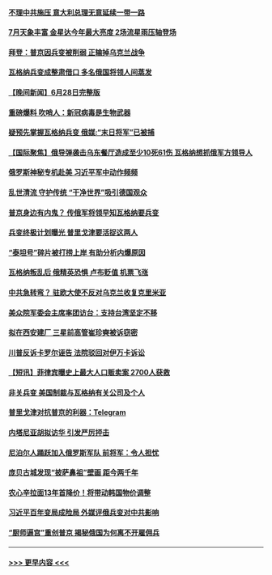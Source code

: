 #### [不理中共施压 意大利总理无意延续一带一路](../pages/prog202/a103740136.md?t=06291843) 
#### [7月天象丰富 金星达今年最大亮度 2场流星雨压轴登场](../pages/prog202/a103740130.md?t=06291843) 
#### [拜登：普京因兵变被削弱 正输掉乌克兰战争](../pages/prog202/a103740109.md?t=06291843) 
#### [瓦格纳兵变成整肃借口 多名俄国将领人间蒸发](../pages/prog202/a103740099.md?t=06291843) 
#### [【晚间新闻】6月28日完整版](../pages/prog202/a103740022.md?t=06291843) 
#### [重磅爆料 吹哨人：新冠病毒是生物武器](../pages/prog202/a103740030.md?t=06291843) 
#### [疑预先掌握瓦格纳兵变 俄媒:“末日将军”已被捕](../pages/prog202/a103740035.md?t=06291843) 
#### [【国际聚焦】俄导弹袭击乌东餐厅造成至少10死61伤 瓦格纳想抓俄军方领导人](../pages/prog202/a103740027.md?t=06291843) 
#### [俄罗斯神秘专机赴美 习近平军中动作频频](../pages/prog202/a103740025.md?t=06291843) 
#### [乱世清流 守护传统 “干净世界”吸引德国观众](../pages/prog202/a103739887.md?t=06291843) 
#### [普京身边有内鬼？ 传俄军将领早知瓦格纳要兵变](../pages/prog202/a103739935.md?t=06291843) 
#### [兵变终极计划曝光 普里戈津要活捉这两人](../pages/prog202/a103739877.md?t=06291843) 
#### [“泰坦号”碎片被打捞上岸 有助分析内爆原因](../pages/prog202/a103739881.md?t=06291843) 
#### [瓦格纳叛乱后 俄精英恐惧 卢布贬值 机票飞涨](../pages/prog202/a103739855.md?t=06291843) 
#### [中共急转弯？ 驻欧大使不反对乌克兰收复克里米亚](../pages/prog202/a103739841.md?t=06291843) 
#### [美众院军委会主席率团访台：支持台湾坚定不移](../pages/prog202/a103739732.md?t=06291843) 
#### [拟在西安建厂 三星前高管崔珍奭被诉窃密](../pages/prog202/a103739731.md?t=06291843) 
#### [川普反诉卡罗尔诬告 法院驳回对伊万卡诉讼](../pages/prog202/a103739730.md?t=06291843) 
#### [【短讯】菲律宾曝史上最大人口贩卖案 2700人获救](../pages/prog202/a103739735.md?t=06291843) 
#### [非关兵变 美国制裁与瓦格纳有关公司及个人](../pages/prog202/a103739729.md?t=06291843) 
#### [普里戈津对抗普京的利器：Telegram](../pages/prog202/a103739543.md?t=06291843) 
#### [内塔尼亚胡拟访华 引发严厉抨击](../pages/prog202/a103739532.md?t=06291843) 
#### [尼泊尔人踊跃加入俄罗斯军队 前将军：令人担忧](../pages/prog202/a103739540.md?t=06291843) 
#### [庞贝古城发现“披萨鼻祖”壁画 距今两千年](../pages/prog202/a103738876.md?t=06291843) 
#### [农心辛拉面13年首降价！将带动韩国物价调整](../pages/prog202/a103739512.md?t=06291843) 
#### [习近平百年变局成险局 外媒评俄兵变对中共影响](../pages/prog202/a103739499.md?t=06291843) 
#### [“厨师逼宫”重创普京 揭秘俄国为何离不开雇佣兵](../pages/prog202/a103739472.md?t=06291843) 

----
#### [ >>> 更早内容 <<< ](../indexes/prog202-earlier.md)
